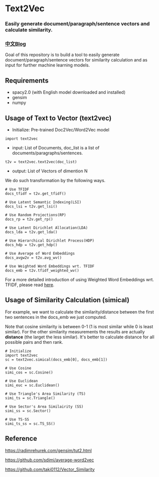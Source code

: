 # Text2Vec 
### Easily generate document/paragraph/sentence vectors and calculate similarity. 

### [中文Blog](http://www.crownpku.com/2018/03/30/Text2Vec-%E7%AE%80%E5%8D%95%E7%9A%84%E6%96%87%E6%9C%AC%E5%90%91%E9%87%8F%E5%8C%96%E5%B7%A5%E5%85%B7.html)

Goal of this repository is to build a tool to easily generate document/paragraph/sentence vectors for similarity calculation and as input for further machine learning models.

## Requirements
* spacy2.0 (with English model downloaded and installed)
* gensim
* numpy

## Usage of Text to Vector (text2vec)

* Initialize: Pre-trained Doc2Vec/Word2Vec model
```
import text2vec
```

* input: List of Documents, doc_list is a list of documents/paragraphs/sentences.
```
t2v = text2vec.text2vec(doc_list)
```

* output: List of Vectors of dimention N

We do such transformation by the following ways. 

```
# Use TFIDF
docs_tfidf = t2v.get_tfidf()

# Use Latent Semantic Indexing(LSI)
docs_lsi = t2v.get_lsi()

# Use Random Projections(RP)
docs_rp = t2v.get_rp()

# Use Latent Dirichlet Allocation(LDA)
docs_lda = t2v.get_lda()

# Use Hierarchical Dirichlet Process(HDP)
docs_hdp = t2v.get_hdp()

# Use Average of Word Embeddings
docs_avgw2v = t2v.avg_wv()

# Use Weighted Word Embeddings wrt. TFIDF
docs_emb = t2v.tfidf_weighted_wv()
```

For a more detailed introduction of using Weighted Word Embeddings wrt. TFIDF, please read [here](https://github.com/crownpku/text2vec/blob/master/wv_wrt_tfidf.md).


## Usage of Similarity Calculation (simical)

For example, we want to calculate the similarity/distance between the first two sentences in the docs_emb we just computed.

Note that cosine similarity is between 0-1 (1 is most similar while 0 is least similar).
For the other similarity measurements the results are actually **distance** (the larget the less similar). It's better to calculate distance for all possible pairs and then rank.

```
# Initialize
import text2vec
sc = text2vec.simical(docs_emb[0], docs_emb[1])

# Use Cosine
simi_cos = sc.Cosine()

# Use Euclidean
simi_euc = sc.Euclidean()

# Use Triangle's Area Similarity (TS)
simi_ts = sc.Triangle()

# Use Sector's Area Similairity (SS)
simi_ss = sc.Sector()

# Use TS-SS
simi_ts_ss = sc.TS_SS()
```

## Reference

https://radimrehurek.com/gensim/tut2.html

https://github.com/sdimi/average-word2vec

https://github.com/taki0112/Vector_Similarity



